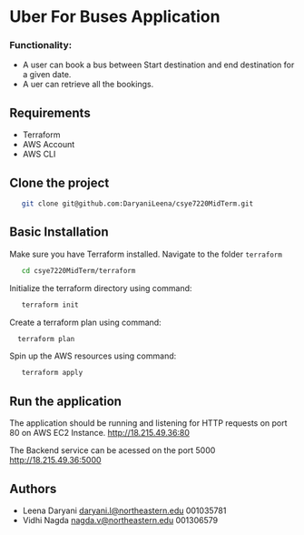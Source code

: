 # Uber For Buses Application

### Functionality:

- A user can book a bus between Start destination and end destination for a given date.
- A uer can retrieve all the bookings.

## Requirements

- Terraform
- AWS Account
- AWS CLI

## Clone the project

```sh
   git clone git@github.com:DaryaniLeena/csye7220MidTerm.git
```

## Basic Installation

Make sure you have Terraform installed. Navigate to the folder `terraform`

```sh
   cd csye7220MidTerm/terraform
```

Initialize the terraform directory using command:

```sh
   terraform init
```

Create a terraform plan using command:

```sh
  terraform plan
```

Spin up the AWS resources using command:

```sh
   terraform apply
```

## Run the application

The application should be running and listening for HTTP requests on port 80 on AWS EC2 Instance.
http://18.215.49.36:80

The Backend service can be acessed on the port 5000
http://18.215.49.36:5000

## Authors

- Leena Daryani daryani.l@northeastern.edu 001035781
- Vidhi Nagda nagda.v@northeastern.edu 001306579
